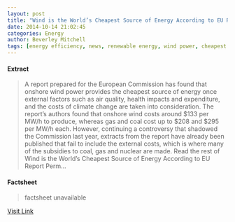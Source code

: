 ```yaml
---
layout: post
title: "Wind is the World’s Cheapest Source of Energy According to EU Report"
date: 2014-10-14 21:02:45
categories: Energy
author: Beverley Mitchell
tags: [energy efficiency, news, renewable energy, wind power, cheapest power source, ecofys, energy subsidies, europe, european commission, fossil fuels, most affordable power source, nuclear, onshore wind power, subsidies, wind power is cheapest source of energy]
---
```



#### Extract
>A report prepared for the European Commission has found that onshore wind power provides the cheapest source of energy once external factors such as air quality, health impacts and expenditure, and the costs of climate change are taken into consideration. The report&#8217;s authors found that onshore wind costs around $133 per MW/h to produce, whereas gas and coal cost up to $208 and $295 per MW/h each. However, continuing a controversy that shadowed the Commission last year, extracts from the report have already been published that fail to include the external costs, which is where many of the subsidies to coal, gas and nuclear are made. Read the rest of Wind is the World&#8217;s Cheapest Source of Energy According to EU Report Perm...

#### Factsheet
>factsheet unavailable

[Visit Link](http://inhabitat.com/onshore-wind-power-is-cheapest-source-of-energy-says-eu-report/)


